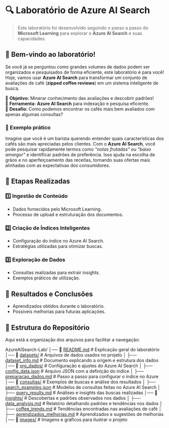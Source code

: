 # 🔍 Laboratório de Azure AI Search 

> Este laboratório foi desenvolvido seguindo o passo a passo do **Microsoft Learning** para explorar o **Azure AI Search** e suas capacidades.

## 🏁 Bem-vindo ao laboratório!  
Se você já se perguntou como grandes volumes de dados podem ser organizados e pesquisados de forma eficiente, este laboratório é para você! Hoje, vamos usar **Azure AI Search** para transformar um conjunto de avaliações de café (**zipped coffee reviews**) em um sistema inteligente de busca.  

🔹 **Objetivo:** Minerar conhecimento das avaliações e descobrir padrões!  
🔹 **Ferramenta:** **Azure AI Search** para indexação e pesquisa eficiente.  
🔹 **Desafio:** Como podemos encontrar os cafés mais bem avaliados com apenas algumas consultas?  

### **🔎 Exemplo prático**
Imagine que você é um barista querendo entender quais características dos cafés são mais apreciadas pelos clientes. Com o **Azure AI Search**, você pode pesquisar rapidamente termos como _"notas frutadas"_ ou _"baixo amargor"_ e identificar padrões de preferência. Isso ajuda na escolha de grãos e no aperfeiçoamento das receitas, tornando suas ofertas mais alinhadas com as expectativas dos consumidores.  

## 📌 Etapas Realizadas

### 1️⃣ Ingestão de Conteúdo
- Dados fornecidos pelo Microsoft Learning.
- Processo de upload e estruturação dos documentos.

### 2️⃣ Criação de Índices Inteligentes
- Configuração do índice no Azure AI Search.
- Estratégias utilizadas para otimizar buscas.

### 3️⃣ Exploração de Dados
- Consultas realizadas para extrair insights.
- Exemplos práticos de utilização.

## 🚀 Resultados e Conclusões
- Aprendizados obtidos durante o laboratório.
- Possíveis melhorias para futuras aplicações.

## 📂 Estrutura do Repositório

Aqui está a organização dos arquivos para facilitar a navegação:

AzureAISearch-Lab/
│── 📜 [README.md](https://github.com/LidianeSouza/AzureAISearch-Lab/blob/main/README.md)         # Explicação geral do laboratório
│── 📂 [datasets/](https://github.com/LidianeSouza/AzureAISearch-Lab/tree/main/datasets)         # Arquivos de dados usados no projeto
│   ├── [dataset_info.md](https://github.com/LidianeSouza/AzureAISearch-Lab/blob/main/datasets/dataset_info.md)      # Documento explicando a origem e estrutura dos dados
│── 📂 [org_dados/](https://github.com/LidianeSouza/AzureAISearch-Lab/tree/main/org_dados)         # Configuração e ajustes do Azure AI Search
│   ├── [config_data.json](https://github.com/LidianeSouza/AzureAISearch-Lab/blob/main/org_dados/config_data.json)    # Arquivo JSON com a definição do índice
│   ├── [preparacao_dados.md](https://github.com/LidianeSouza/AzureAISearch-Lab/blob/main/org_dados/preparacao_dados.md)       # Passo a passo para configurar o índice no Azure
│── 📂 [consultas/](https://github.com/LidianeSouza/AzureAISearch-Lab/tree/main/consultas)         # Exemplos de buscas e análise dos resultados
│   ├── [search_examples.json](https://github.com/LidianeSouza/AzureAISearch-Lab/blob/main/consultas/search_examples.json) # Modelos de consultas feitas no Azure AI Search
│   ├── [query_results.md](https://github.com/LidianeSouza/AzureAISearch-Lab/blob/main/consultas/query_results.md)     # Análises e insights das buscas realizadas
│── 📂 [insights/](https://github.com/LidianeSouza/AzureAISearch-Lab/tree/main/insights)         # Descobertas e padrões observados nos dados
│   ├── [data_analysis.md](https://github.com/LidianeSouza/AzureAISearch-Lab/blob/main/insights/data_analysis.md)     # Relatório detalhando padrões e tendências nos dados
│   ├── [coffee_trends.md](https://github.com/LidianeSouza/AzureAISearch-Lab/blob/main/insights/coffee_trends.md)     # Tendências encontradas nas avaliações de café
│   ├── [aprendizados_melhorias.md](https://github.com/LidianeSouza/AzureAISearch-Lab/blob/main/insights/aprendizados_melhorias.md) # Aprendizados e sugestões de melhorias
│── 📂 [images/](https://github.com/LidianeSouza/AzureAISearch-Lab/tree/main/images)           # Imagens e gráficos para ilustrar o projeto



